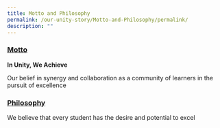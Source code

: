 ```yaml
---
title: Motto and Philosophy
permalink: /our-unity-story/Motto-and-Philosophy/permalink/
description: ""
---
```


### **<u>Motto</u>**

**In Unity, We Achieve**

Our belief in synergy and collaboration as a community of learners in the pursuit of excellence

### **<u>Philosophy</u>**

We believe that every student has the desire and potential to excel